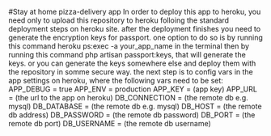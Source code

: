 #Stay at home pizza-delivery app
In order to deploy this app to heroku, you need only to upload this repository to heroku folloing the standard deployment steps on heroku site.
after the deployment finishes you need to generate the encryption keys for passport. one option to do so is by running this command heroku ps:exec -a your_app_name in the terminal then by running this command php artisan passport:keys, that will generate the keys. or you can generate the keys somewhere else and deploy them with the repository in somme secure way.
the next step is to config vars in the app settings on heroku, where the following vars need to be set:
APP_DEBUG = true
APP_ENV = production
APP_KEY = (app key)
APP_URL = (the url to the app on heroku)
DB_CONNECTION = (the remote db e.g. mysql)
DB_DATABASE = (the remote db e.g. mysql)
DB_HOST = (the remote db address)
DB_PASSWORD = (the remote db password)
DB_PORT = (the remote db port)
DB_USERNAME = (the remote db username)
